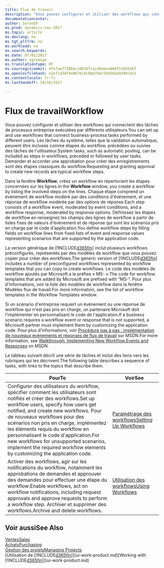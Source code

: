 ```yaml
---
title: Flux de travail
description: "Vous pouvez configurer et utiliser des workflows qui connectent des tâches de processus entreprise exécutées par différents utilisateurs. Les tâches du système, telles que la validation automatique, peuvent être incluses comme étapes du workflow, précédées ou suivies des tâches de l'utilisateur. Demander et accorder une approbation pour créer des enregistrements sont des étapes classiques du workflow."
documentationcenter: 
author: SorenGP
ms.prod: dynamics-nav-2017
ms.topic: article
ms.devlang: na
ms.tgt_pltfrm: na
ms.workload: na
ms.search.keywords: 
ms.date: 07/01/2017
ms.author: sgroespe
ms.translationtype: HT
ms.sourcegitcommit: 4fefaef7380ac10836fcac404eea006f55d8556f
ms.openlocfilehash: e1efc43df4e0676c8c8bd704c58458ab9398cbe1
ms.contentlocale: fr-fr
ms.lasthandoff: 10/16/2017

---
```

# <a name="workflow"></a><span data-ttu-id="1b729-105">Flux de travail</span><span class="sxs-lookup"><span data-stu-id="1b729-105">Workflow</span></span>
<span data-ttu-id="1b729-106">Vous pouvez configurer et utiliser des workflows qui connectent des tâches de processus entreprise exécutées par différents utilisateurs.</span><span class="sxs-lookup"><span data-stu-id="1b729-106">You can set up and use workflows that connect business-process tasks performed by different users.</span></span> <span data-ttu-id="1b729-107">Les tâches du système, telles que la validation automatique, peuvent être incluses comme étapes du workflow, précédées ou suivies des tâches de l'utilisateur.</span><span class="sxs-lookup"><span data-stu-id="1b729-107">System tasks, such as automatic posting, can be included as steps in workflows, preceded or followed by user tasks.</span></span> <span data-ttu-id="1b729-108">Demander et accorder une approbation pour créer des enregistrements sont des étapes classiques du workflow.</span><span class="sxs-lookup"><span data-stu-id="1b729-108">Requesting and granting approval to create new records are typical workflow steps.</span></span>  

 <span data-ttu-id="1b729-109">Dans la fenêtre **Workflow**, créez un workflow en répertoriant les étapes concernées sur les lignes.</span><span class="sxs-lookup"><span data-stu-id="1b729-109">In the **Workflow** window, you create a workflow by listing the involved steps on the lines.</span></span> <span data-ttu-id="1b729-110">Chaque étape comprend un événement de workflow modéré par des conditions d'événement, et une réponse de workflow modérée par des options de réponse.</span><span class="sxs-lookup"><span data-stu-id="1b729-110">Each step consists of a workflow event, moderated by event conditions, and a workflow response, moderated by response options.</span></span> <span data-ttu-id="1b729-111">Définissez les étapes de workflow en renseignez les champs des lignes de workflow à partir de listes fixes de valeurs d'événement et de réponse qui sont les scénarios pris en charge par le code d'application.</span><span class="sxs-lookup"><span data-stu-id="1b729-111">You define workflow steps by filling fields on workflow lines from fixed lists of event and response values representing scenarios that are supported by the application code.</span></span>  

 <span data-ttu-id="1b729-112">La version générique de [!INCLUDE[d365fin](includes/d365fin_md.md)] inclut plusieurs workflows préconfigurés, représentés par des modèles de workflow que vous pouvez copier pour créer des workflows.</span><span class="sxs-lookup"><span data-stu-id="1b729-112">The generic version of [!INCLUDE[d365fin](includes/d365fin_md.md)] includes a number of preconfigured workflows represented by workflow templates that you can copy to create workflows.</span></span> <span data-ttu-id="1b729-113">Le code des modèles de workflow ajoutés par Microsoft a le préfixe « MS- ».</span><span class="sxs-lookup"><span data-stu-id="1b729-113">The code for workflow templates that are added by Microsoft are prefixed with “MS-“.</span></span> <span data-ttu-id="1b729-114">Pour plus d'informations, voir la liste des modèles de workflow dans la fenêtre Modèles flux de travail.</span><span class="sxs-lookup"><span data-stu-id="1b729-114">For more information, see the list of workflow templates in the Workflow Templates window.</span></span>  

 <span data-ttu-id="1b729-115">Si un scénario d'entreprise requiert un événement ou une réponse de workflow qui n'est pas pris en charge, un partenaire Microsoft doit l'implémenter en personnalisant le code de l'application.</span><span class="sxs-lookup"><span data-stu-id="1b729-115">If a business scenario requires a workflow event or response that is not supported, a Microsoft partner must implement them by customizing the application code.</span></span> <span data-ttu-id="1b729-116">Pour plus d'informations, voir [Procédure pas à pas : implémentation de nouveaux événements et réponses de flux de travail](https://msdn.microsoft.com/en-us/library/mt574349.aspx) sur MSDN.</span><span class="sxs-lookup"><span data-stu-id="1b729-116">For more information, see [Walkthrough: Implementing New Workflow Events and Responses](https://msdn.microsoft.com/en-us/library/mt574349.aspx) on MSDN.</span></span>  

 <span data-ttu-id="1b729-117">Le tableau suivant décrit une série de tâches et inclut des liens vers les rubriques qui les décrivent.</span><span class="sxs-lookup"><span data-stu-id="1b729-117">The following table describes a sequence of tasks, with links to the topics that describe them.</span></span>  

|<span data-ttu-id="1b729-118">**Pour**</span><span class="sxs-lookup"><span data-stu-id="1b729-118">**To**</span></span>|<span data-ttu-id="1b729-119">**Voir**</span><span class="sxs-lookup"><span data-stu-id="1b729-119">**See**</span></span>|  
|------------|-------------|  
|<span data-ttu-id="1b729-120">Configurer des utilisateurs du workflow, spécifier comment les utilisateurs sont notifiés et créer des workflows.</span><span class="sxs-lookup"><span data-stu-id="1b729-120">Set up workflow users, specify how users get notified, and create new workflows.</span></span> <span data-ttu-id="1b729-121">Pour de nouveaux workflows pour des scénarios non pris en charge, implémentez les éléments requis du workflow en personnalisant le code d'application.</span><span class="sxs-lookup"><span data-stu-id="1b729-121">For new workflows for unsupported scenarios, implement the required workflow elements by customizing the application code.</span></span>|[<span data-ttu-id="1b729-122">Paramétrage des workflows</span><span class="sxs-lookup"><span data-stu-id="1b729-122">Setting Up Workflows</span></span>](across-set-up-workflows.md)|  
|<span data-ttu-id="1b729-123">Activer des workflows, agir sur les notifications du workflow, notamment les approbations de demandes et approuver des demandes pour effectuer une étape du workflow.</span><span class="sxs-lookup"><span data-stu-id="1b729-123">Enable workflows, act on workflow notifications, including request approvals and approve requests to perform a workflow step.</span></span> <span data-ttu-id="1b729-124">Archiver et supprimer des workflows.</span><span class="sxs-lookup"><span data-stu-id="1b729-124">Archive and delete workflows.</span></span>|[<span data-ttu-id="1b729-125">Utilisation des workflows</span><span class="sxs-lookup"><span data-stu-id="1b729-125">Using Workflows</span></span>](across-use-workflows.md)|  

## <a name="see-also"></a><span data-ttu-id="1b729-126">Voir aussi</span><span class="sxs-lookup"><span data-stu-id="1b729-126">See Also</span></span>  
[<span data-ttu-id="1b729-127">Ventes</span><span class="sxs-lookup"><span data-stu-id="1b729-127">Sales</span></span>](sales-manage-sales.md)  
[<span data-ttu-id="1b729-128">Achats</span><span class="sxs-lookup"><span data-stu-id="1b729-128">Purchasing</span></span>](purchasing-manage-purchasing.md)  
[<span data-ttu-id="1b729-129">Gestion des projets</span><span class="sxs-lookup"><span data-stu-id="1b729-129">Managing Projects</span></span>](projects-manage-projects.md)  
<span data-ttu-id="1b729-130">[Utilisation de [!INCLUDE[d365fin](includes/d365fin_md.md)]](ui-work-product.md)</span><span class="sxs-lookup"><span data-stu-id="1b729-130">[Working with [!INCLUDE[d365fin](includes/d365fin_md.md)]](ui-work-product.md)</span></span>


